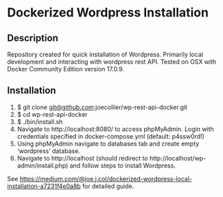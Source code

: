 # Dockerized Wordpress Installation 
## Description
Repository created for quick installation of Wordpress. Primarily local development and interacting with wordpress rest API. Tested on OSX with Docker Community Edition version 17.0.9.

## Installation
1. $ git clone git@github.com:joecollier/wp-rest-api-docker.git
2. $ cd wp-rest-api-docker
3. $ ./bin/install.sh
4. Navigate to http://localhost:8080/ to access phpMyAdmin. Login with credentials specified in docker-compose.yml (default: p4ssw0rd!)
5. Using phpMyAdmin navigate to databases tab and create empty ‘wordpress’ database.
6. Navigate to http://localhost (should redirect to http://localhost/wp-admin/install.php) and follow steps to install Wordpress.

See https://medium.com/@joe.j.col/dockerized-wordpress-local-installation-a7231f4e0a8b for detailed guide.